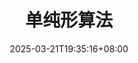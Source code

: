 ---
weight: 100
title: "单纯形算法"
description: ""
icon: "polyline"
date: "2025-03-21T19:35:16+08:00"
lastmod: "2025-03-21T19:35:16+08:00"
draft: false
toc: true
---
